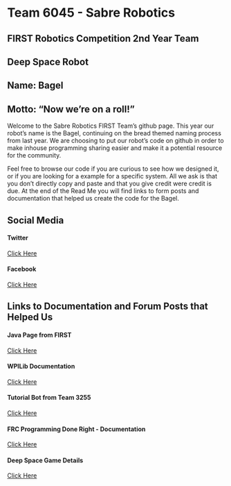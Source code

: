 # Team 6045 - Sabre Robotics
## FIRST Robotics Competition 2nd Year Team
## Deep Space Robot
## Name: Bagel
## Motto: “Now we’re on a roll!”

Welcome to the Sabre Robotics FIRST Team’s github page. This year our robot’s name is the Bagel, continuing on the bread themed naming process from last year. We are choosing to put our robot’s code on github in order to make inhouse programming sharing easier and make it a potential resource for the community. 

Feel free to browse our code if you are curious to see how we designed it, or if you are looking for a example for a specific system. All we ask is that you don’t directly copy and paste and that you give credit were credit is due. At the end of the Read Me you will find links to form posts and documentation that helped us create the code for the Bagel. 

## Social Media
#### Twitter
[Click Here](https://twitter.com/frc6045)
#### Facebook
[Click Here](https://p.facebook.com/SabreRobotics/)

## Links to Documentation and Forum Posts that Helped Us
#### Java Page from FIRST
[Click Here](https://wpilib.screenstepslive.com/s/currentCS/m/java)
#### WPILib Documentation
[Click Here](http://first.wpi.edu/FRC/roborio/release/docs/java/)
#### Tutorial Bot from Team 3255
[Click Here](https://github.com/FRCTeam3255/FRC-Java-Tutorial/)
#### FRC Programming Done Right - Documentation 
[Click Here](https://media.readthedocs.org/pdf/frc-pdr/latest/frc-pdr.pdf) 
#### Deep Space Game Details
[Click Here](https://www.firstinspires.org/resource-library/frc/competition-manual-qa-system)
